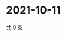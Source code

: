 # 2021-10-11

共 0 条

<!-- BEGIN -->
<!-- 最后更新时间 Mon Oct 11 2021 13:13:33 GMT+0800 (China Standard Time) -->

<!-- END -->
